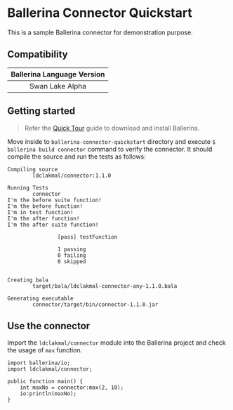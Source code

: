 # Ballerina Connector Quickstart

This is a sample Ballerina connector for demonstration purpose.

## Compatibility

| Ballerina Language Version |
|:--------------------------:|
| Swan Lake Alpha            |

## Getting started

> Refer the [Quick Tour](https://ballerina.io/learn/getting-started/quick-tour/) guide to download and install Ballerina.

Move inside to `ballerina-connector-quickstart` directory and execute `$ ballerina build connector` command to verify the connector. It should compile the source and run the tests as follows:

```shell
Compiling source
        ldclakmal/connector:1.1.0

Running Tests
        connector
I'm the before suite function!
I'm the before function!
I'm in test function!
I'm the after function!
I'm the after suite function!

                [pass] testFunction

                1 passing
                0 failing
                0 skipped


Creating bala
        target/bala/ldclakmal-connector-any-1.1.0.bala

Generating executable
        connector/target/bin/connector-1.1.0.jar
```

## Use the connector

Import the `ldclakmal/connector` module into the Ballerina project and check the usage of `max` function.

```ballerina
import ballerina/io;
import ldclakmal/connector;

public function main() {
    int maxNo = connector:max(2, 10);
    io:println(maxNo);
}
```
